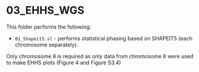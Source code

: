 # 03_EHHS_WGS

This folder performs the following:

* `01_Shapeit5.sl` - performs statistical phasing based on SHAPEIT5 (each chromosome separately).

Only chromosome 8 is required as only data from chromosome 8 were used to make EHHS plots (Figure 4 and Figure S3.4)
